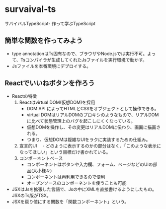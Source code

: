 # survaival-ts
サバイバルTypeScript- 作って学ぶTypeScript

## 簡単な関数を作ってみよう
- type annotationはTs固有なので、ブラウザやNode.jsでは実行不可。よって、Tsコンパイラが生成してくれたJsファイルを実行環境で動かす。
- Jsファイルを本番環境にデプロイする。

## Reactでいいねボタンを作ろう
- Reactの特徴
    1. Reactはvirtual DOM(仮想DOM)を採用
        - DOM API によってHTMLとCSSをオブジェクトとして操作できる。
        - virtual DOMはリアルDOMのプロキシのようなもので、リアルDOMに比べて状態管理上のバグを起こしにくくなっている。
        - 仮想DOMを操作し、その変更はリアルDOMに伝わり、画面に描画される。
        - つまり、仮想DOMは複雑なUIをラクに実装するための仕組み。
    2. 宣言的UI
    　- どのように表示するのかの部分はなく、「このような表示になってほしい」という目標だけ書かれている。
    3. コンポーネントベース
        - コンポーネントはボタンや入力欄、フォーム、ページなどのUIの部品(大小様々)
        - コンポーネントは再利用できるので便利
        - オープンソースのコンポーネントを使うことも可能
- JSXはJsを拡張した言語で、Jsの中にXMLを直接書けるようにしたもの。JSXのTs版がTSX。
- JSXを戻り値にする関数を「関数コンポーネント」という。